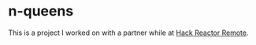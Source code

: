 # n-queens

This is a project I worked on with a partner while at [Hack Reactor Remote](http://www.hackreactor.com/remote/).
